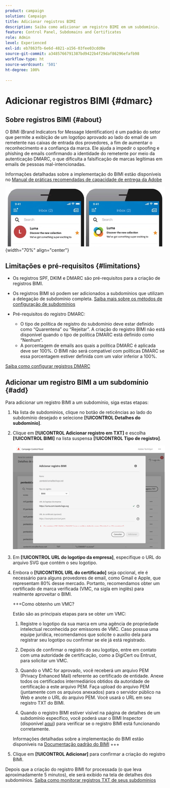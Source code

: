 ```yaml
---
product: campaign
solution: Campaign
title: Adicionar registros BIMI
description: Saiba como adicionar um registro BIMI em um subdomínio.
feature: Control Panel, Subdomains and Certificates
role: Admin
level: Experienced
exl-id: eb7863fb-6e6d-4821-a156-03fee03cdd0e
source-git-commit: a3485766791387bd9422b4f29daf86296efafb98
workflow-type: ht
source-wordcount: '501'
ht-degree: 100%

---
```


# Adicionar registros BIMI {#dmarc}

## Sobre registros BIMI {#about}

O BIMI (Brand Indicators for Message Identification) é um padrão do setor que permite a exibição de um logotipo aprovado ao lado do email de um remetente nas caixas de entrada dos provedores, a fim de aumentar o reconhecimento e a confiança da marca. Ele ajuda a impedir o spoofing e phishing de emails confirmando a identidade do remetente por meio da autenticação DMARC, o que dificulta a falsificação de marcas legítimas em emails de pessoas mal-intencionadas.

Informações detalhadas sobre a implementação do BIMI estão disponíveis no [Manual de práticas recomendadas de capacidade de entrega da Adobe](https://experienceleague.adobe.com/docs/deliverability-learn/deliverability-best-practice-guide/additional-resources/technotes/implement-bimi.html?lang=pt-BR)

![](assets/bimi-example.png){width="70%" align="center"}

## Limitações e pré-requisitos {#limitations}

* Os registros SPF, DKIM e DMARC são pré-requisitos para a criação de registros BIMI.
* Os registros BIMI só podem ser adicionados a subdomínios que utilizam a delegação de subdomínio completa. [Saiba mais sobre os métodos de configuração de subdomínios](subdomains-branding.md#subdomain-delegation-methods)
* Pré-requisitos do registro DMARC:

   * O tipo de política de registro do subdomínio deve estar definido como “Quarentena” ou “Rejeitar”. A criação do registro BIMI não está disponível quando o tipo de política DMARC está definido como “Nenhum”.
   * A porcentagem de emails aos quais a política DMARC é aplicada deve ser 100%. O BIMI não será compatível com políticas DMARC se essa porcentagem estiver definida com um valor inferior a 100%.

[Saiba como configurar registros DMARC](dmarc.md)

## Adicionar um registro BIMI a um subdomínio {#add}

Para adicionar um registro BIMI a um subdomínio, siga estas etapas:

1. Na lista de subdomínios, clique no botão de reticências ao lado do subdomínio desejado e selecione **[!UICONTROL Detalhes do subdomínio]**.

1. Clique em **[!UICONTROL Adicionar registro em TXT]** e escolha **[!UICONTROL BIMI]** na lista suspensa **[!UICONTROL Tipo de registro]**.

   ![](assets/bimi-add.png)

1. Em **[!UICONTROL URL do logotipo da empresa]**, especifique o URL do arquivo SVG que contém o seu logotipo.

1. Embora o **[!UICONTROL URL do certificado]** seja opcional, ele é necessário para alguns provedores de email, como Gmail e Apple, que representam 80% desse mercado. Portanto, recomendamos obter um certificado de marca verificada (VMC, na sigla em inglês) para realmente aproveitar o BIMI.

   +++Como obtenho um VMC?

   Estão são as principais etapas para se obter um VMC:

   1. Registre o logotipo da sua marca em uma agência de propriedade intelectual reconhecida por emissores de VMC. Caso possua uma equipe jurídica, recomendamos que solicite o auxílio dela para registrar seu logotipo ou confirmar se ele já está registrado.

   1. Depois de confirmar o registro do seu logotipo, entre em contato com uma autoridade de certificação, como a DigiCert ou Entrust, para solicitar um VMC.

   1. Quando o VMC for aprovado, você receberá um arquivo PEM (Privacy Enhanced Mail) referente ao certificado de entidade. Anexe todos os certificados intermediários obtidos da autoridade de certificação a este arquivo PEM. Faça upload do arquivo PEM (juntamente com os arquivos anexados) para o servidor público na Web e anote o URL do arquivo PEM. Você usará o URL em seu registro TXT do BIMI.

   1. Quando o registro BIMI estiver visível na página de detalhes de um subdomínio específico, você poderá usar o BIMI Inspector (disponível [aqui](https://bimigroup.org/bimi-generator/)) para verificar se o registro BIMI está funcionando corretamente.

   Informações detalhadas sobre a implementação do BIMI estão disponíveis na [Documentação padrão do BIMI](https://bimigroup.org/implementation-guide/)
+++

1. Clique em **[!UICONTROL Adicionar]** para confirmar a criação do registro BIMI.

Depois que a criação do registro BIMI for processada (o que leva aproximadamente 5 minutos), ele será exibido na tela de detalhes dos subdomínios. [Saiba como monitorar registros TXT de seus subdomínios](gs-txt-records.md#monitor)
